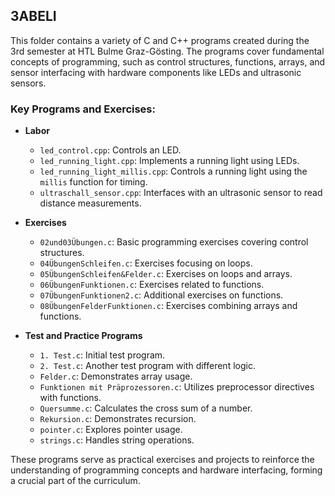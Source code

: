 ## 3ABELI

This folder contains a variety of C and C++ programs created during the 3rd semester at HTL Bulme Graz-Gösting. The programs cover fundamental concepts of programming, such as control structures, functions, arrays, and sensor interfacing with hardware components like LEDs and ultrasonic sensors.

### Key Programs and Exercises:

- **Labor**
  - `led_control.cpp`: Controls an LED.
  - `led_running_light.cpp`: Implements a running light using LEDs.
  - `led_running_light_millis.cpp`: Controls a running light using the `millis` function for timing.
  - `ultraschall_sensor.cpp`: Interfaces with an ultrasonic sensor to read distance measurements.

- **Exercises**
  - `02und03Übungen.c`: Basic programming exercises covering control structures.
  - `04ÜbungenSchleifen.c`: Exercises focusing on loops.
  - `05ÜbungenSchleifen&Felder.c`: Exercises on loops and arrays.
  - `06ÜbungenFunktionen.c`: Exercises related to functions.
  - `07ÜbungenFunktionen2.c`: Additional exercises on functions.
  - `08ÜbungenFelderFunktionen.c`: Exercises combining arrays and functions.

- **Test and Practice Programs**
  - `1. Test.c`: Initial test program.
  - `2. Test.c`: Another test program with different logic.
  - `Felder.c`: Demonstrates array usage.
  - `Funktionen mit Präprozessoren.c`: Utilizes preprocessor directives with functions.
  - `Quersumme.c`: Calculates the cross sum of a number.
  - `Rekursion.c`: Demonstrates recursion.
  - `pointer.c`: Explores pointer usage.
  - `strings.c`: Handles string operations.

These programs serve as practical exercises and projects to reinforce the understanding of programming concepts and hardware interfacing, forming a crucial part of the curriculum.
